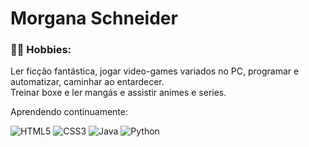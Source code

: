 # Morgana Schneider

### 🏄‍♂️ Hobbies:
Ler ficção fantástica, jogar video-games variados no PC, programar e automatizar, caminhar ao entardecer.
<br>Treinar boxe e ler mangás e assistir animes e series.


Aprendendo continuamente:

![HTML5](https://img.shields.io/badge/HTML5-E34F26?style=for-the-badge&logo=html5&logoColor=white)
![CSS3](https://img.shields.io/badge/CSS3-1572B6?style=for-the-badge&logo=css3&logoColor=white)
![Java](https://img.shields.io/badge/java-%23ED8B00.svg?style=for-the-badge&logo=openjdk&logoColor=white)
![Python](https://img.shields.io/badge/python-3670A0?style=for-the-badge&logo=python&logoColor=ffdd54)
